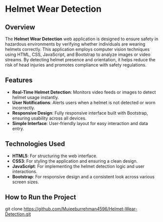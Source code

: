 # Helmet Wear Detection

## Overview
The **Helmet Wear Detection** web application is designed to ensure safety in hazardous environments by verifying whether individuals are wearing helmets correctly. This application employs computer vision techniques using HTML, CSS, JavaScript, and Bootstrap to analyze images or video streams. By detecting helmet presence and orientation, it helps reduce the risk of head injuries and promotes compliance with safety regulations.

## Features
- **Real-Time Helmet Detection**: Monitors video feeds or images to detect helmet usage instantly.
- **User Notifications**: Alerts users when a helmet is not detected or worn incorrectly.
- **Responsive Design**: Fully responsive interface built with Bootstrap, ensuring usability across all devices.
- **Simple Interface**: User-friendly layout for easy interaction and data entry.

## Technologies Used
- **HTML5**: For structuring the web interface.
- **CSS3**: For styling the application and ensuring a clean design.
- **JavaScript**: For implementing the helmet detection logic and user interactions.
- **Bootstrap**: For responsive design and a consistent look across various screen sizes.

## How to Run the Project
   git clone  https://github.com/Mujeeburrehman4596/Helmet-Wear-Detection.git

